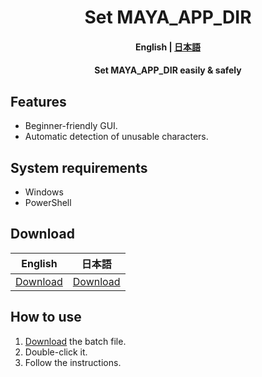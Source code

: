 <h1 align="center">
    Set MAYA_APP_DIR
</h1>

<h4 align="center">
    <b>English</b> |
    <a href="README_ja.md">日本語</a>
</h4>

<h4 align="center">Set MAYA_APP_DIR easily & safely</h4>

## Features

- Beginner-friendly GUI.
- Automatic detection of unusable characters.

## System requirements

- Windows
- PowerShell

## Download

|English|日本語|
|-|-|
|[Download](https://github.com/HalNoDaifuku/Set-MAYA_APP_DIR/releases/latest/download/Set_MAYA_APP_DIR_en.bat)|[Download](https://github.com/HalNoDaifuku/Set-MAYA_APP_DIR/releases/latest/download/Set_MAYA_APP_DIR_ja.bat)|

## How to use

1. [Download](#download) the batch file.
2. Double-click it.
3. Follow the instructions.
